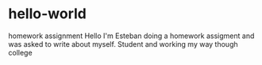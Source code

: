 # hello-world
homework assignment
Hello I'm Esteban doing a homework assigment and was asked to write about myself. Student and working my way though college 

